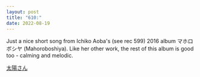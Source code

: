 ```yaml
---
layout: post
title: "610:"
date: 2022-08-19
---
```


Just a nice short song from Ichiko Aoba's (see rec 599\) 2016 album マホロボシヤ (Mahoroboshiya). Like her other work, the rest of this album is good too \- calming and melodic.

[太陽さん](https://youtu.be/UgtauRU1yY8)

